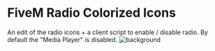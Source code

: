# FiveM Radio Colorized Icons

An edit of the radio icons + a client script to enable / disable radio. By default the "Media Player" is disabled.
![background](https://github.com/Weilher/fivem_radio_colorized_icons/assets/82490121/af51b998-3308-42bf-a761-ecb08bdae974)
